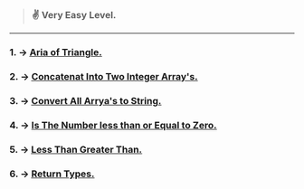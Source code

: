 > ### :v: Very Easy Level.
---
### __1.__ -> <u>[Aria of Triangle.](./Area%20of%20a%20Triangle.js)</u><br>
### __2.__ -> <u>[Concatenat Into Two Integer Array's.](./Concatenating%20Two%20Integer%20Arrays.js)</u><br>
### __3.__ -> <u>[Convert All Arrya's to String.](./Convert%20All%20Array%20Items%20to%20String.js)</u><br>
### __4.__ -> <u>[Is The Number less than or Equal to Zero.](./Is%20the%20Number%20Less%20than%20or%20Equal%20to%20Zero.js)</u><br>
### __5.__ -> <u>[Less Than Greater Than.](./Less%20Than%2C%20Greater%20Than.js)</u><br>
### __6.__ -> <u>[Return Types.](./return%20types.js)</u>